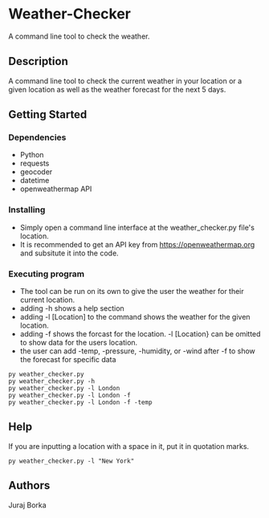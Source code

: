 # Weather-Checker
A command line tool to check the weather.

## Description

A command line tool to check the current weather in your location or a given location as well as the weather forecast for the next 5 days.

## Getting Started

### Dependencies

* Python
* requests
* geocoder
* datetime
* openweathermap API

### Installing

* Simply open a command line interface at the weather_checker.py file's location.
* It is recommended to get an API key from https://openweathermap.org and subsitute it into the code.

### Executing program

* The tool can be run on its own to give the user the weather for their current location.
* adding -h shows a help section
* adding -l [Location] to the command shows the weather for the given location.
* adding -f shows the forcast for the location. -l [Location} can be omitted to show data for the users location.
* the user can add -temp, -pressure, -humidity, or -wind after -f to show the forecast for specific data
```
py weather_checker.py
py weather_checker.py -h
py weather_checker.py -l London
py weather_checker.py -l London -f
py weather_checker.py -l London -f -temp
```

## Help

If you are inputting a location with a space in it, put it in quotation marks.
```
py weather_checker.py -l "New York"
```

## Authors

Juraj Borka
